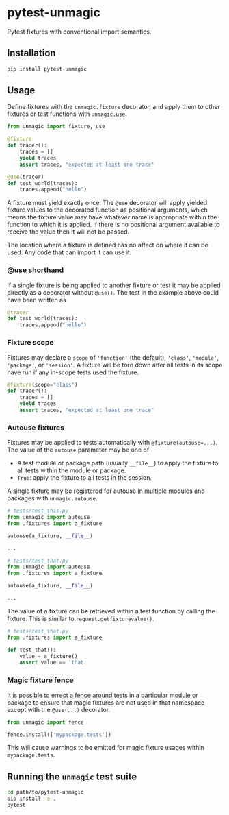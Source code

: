 # pytest-unmagic

Pytest fixtures with conventional import semantics.

## Installation

```sh
pip install pytest-unmagic
```

## Usage

Define fixtures with the `unmagic.fixture` decorator, and apply them to other
fixtures or test functions with `unmagic.use`.

```py
from unmagic import fixture, use

@fixture
def tracer():
    traces = []
    yield traces
    assert traces, "expected at least one trace"

@use(tracer)
def test_world(traces):
    traces.append("hello")
```

A fixture must yield exactly once. The `@use` decorator will apply yielded
fixture values to the decorated function as positional arguments, which means
the fixture value may have whatever name is appropriate within the function to
which it is applied. If there is no positional argument available to receive the
value then it will not be passed.

The location where a fixture is defined has no affect on where it can be used.
Any code that can import it can use it.

### @use shorthand

If a single fixture is being applied to another fixture or test it may be
applied directly as a decorator without `@use()`. The test in the example above
could have been written as

```py
@tracer
def test_world(traces):
    traces.append("hello")
```

### Fixture scope

Fixtures may declare a `scope` of `'function'` (the default), `'class'`,
`'module'`, `'package'`, or `'session'`. A fixture will be torn down after all
tests in its scope have run if any in-scope tests used the fixture.

```py
@fixture(scope="class")
def tracer():
    traces = []
    yield traces
    assert traces, "expected at least one trace"
```

### Autouse fixtures

Fixtures may be applied to tests automatically with `@fixture(autouse=...)`. The
value of the `autouse` parameter may be one of

- A test module or package path (usually `__file__`) to apply the fixture to all
  tests within the module or package.
- `True`: apply the fixture to all tests in the session.

A single fixture may be registered for autouse in multiple modules and packages
with ``unmagic.autouse``.

```py
# tests/test_this.py
from unmagic import autouse
from .fixtures import a_fixture

autouse(a_fixture, __file__)

...

# tests/test_that.py
from unmagic import autouse
from .fixtures import a_fixture

autouse(a_fixture, __file__)

...
```

The value of a fixture can be retrieved within a test function by calling the
fixture. This is similar to `request.getfixturevalue()`.

```py
# tests/test_that.py
from .fixtures import a_fixture

def test_that():
    value = a_fixture()
    assert value == 'that'
```

### Magic fixture fence

It is possible to errect a fence around tests in a particular module or package
to ensure that magic fixtures are not used in that namespace except with the
`@use(...)` decorator.

```py
from unmagic import fence

fence.install(['mypackage.tests'])
```

This will cause warnings to be emitted for magic fixture usages within
`mypackage.tests`.


## Running the `unmagic` test suite

```sh
cd path/to/pytest-unmagic
pip install -e .
pytest
```
